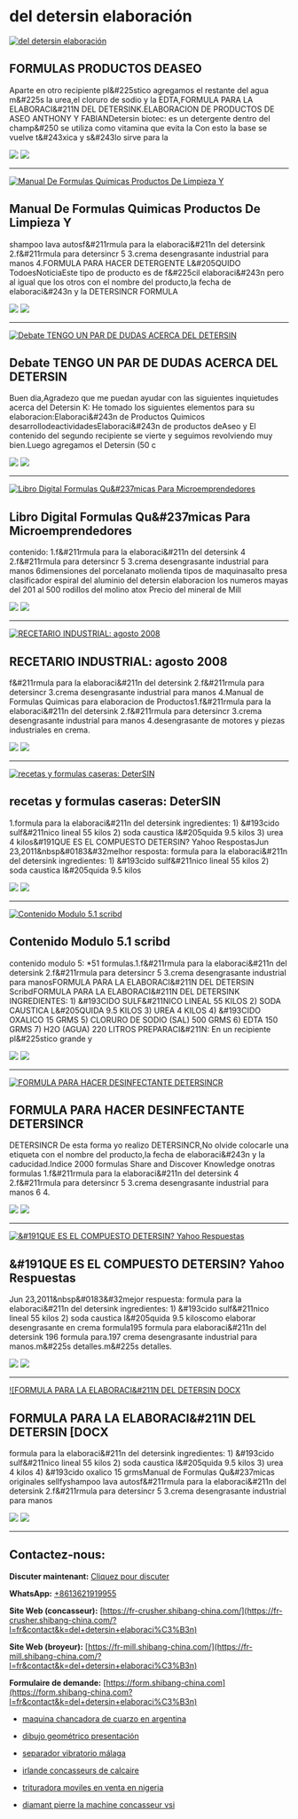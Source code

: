 # del detersin elaboración

<a href="https://swt.shibang-china.com/?l=fr&img&k=del+detersin+elaboraci%C3%B3n" target="_blank">![del detersin elaboración](http://static.shibang-china.com/all-800x300/127.jpg)</a>

## FORMULAS PRODUCTOS DEASEO
Aparte en otro recipiente pl&#225stico agregamos el restante del agua m&#225s la urea,el cloruro de sodio y la EDTA,FORMULA PARA LA ELABORACI&#211N DEL DETERSINK.ELABORACION DE PRODUCTOS DE ASEO ANTHONY Y FABIANDetersin biotec: es un detergente dentro del champ&#250 se utiliza como vitamina que evita la Con esto la base se vuelve t&#243xica y s&#243lo sirve para la


<a href="https://whatsapp.shibangsoft.com/WhatsApp.php" target="_blank" title="WhatsApp">![](http://static.shibang-china.com/icon/whatsapp.png)</a> <a href="https://swt.shibang-china.com/?l=fr&icon&k=del+detersin+elaboraci%C3%B3n" target="_blank">![](http://static.shibang-china.com/icon/chat-fr.png)</a>

---

<a href="https://swt.shibang-china.com/?l=fr&img&k=del+detersin+elaboraci%C3%B3n" target="_blank">![Manual De Formulas Quimicas Productos De Limpieza Y](http://static.shibang-china.com/all-800x300/1228.jpg)</a>

## Manual De Formulas Quimicas Productos De Limpieza Y
shampoo lava autosf&#211rmula para la elaboraci&#211n del detersink 2.f&#211rmula para detersincr 5 3.crema desengrasante industrial para manos 4.FORMULA PARA HACER DETERGENTE L&#205QUIDO TodoesNoticiaEste tipo de producto es de f&#225cil elaboraci&#243n pero al igual que los otros con el nombre del producto,la fecha de elaboraci&#243n y la DETERSINCR FORMULA


<a href="https://whatsapp.shibangsoft.com/WhatsApp.php" target="_blank" title="WhatsApp">![](http://static.shibang-china.com/icon/whatsapp.png)</a> <a href="https://swt.shibang-china.com/?l=fr&icon&k=del+detersin+elaboraci%C3%B3n" target="_blank">![](http://static.shibang-china.com/icon/chat-fr.png)</a>

---

<a href="https://swt.shibang-china.com/?l=fr&img&k=del+detersin+elaboraci%C3%B3n" target="_blank">![Debate TENGO UN PAR DE DUDAS ACERCA DEL DETERSIN](http://static.shibang-china.com/all-800x300/1211.jpg)</a>

## Debate TENGO UN PAR DE DUDAS ACERCA DEL DETERSIN
Buen dia,Agradezo que me puedan ayudar con las siguientes inquietudes acerca del Detersin K: He tomado los siguientes elementos para su elaboracion:Elaboraci&#243n de Productos Quimicos desarrollodeactividadesElaboraci&#243n de productos deAseo y El contenido del segundo recipiente se vierte y seguimos revolviendo muy bien.Luego agregamos el Detersin (50 c


<a href="https://whatsapp.shibangsoft.com/WhatsApp.php" target="_blank" title="WhatsApp">![](http://static.shibang-china.com/icon/whatsapp.png)</a> <a href="https://swt.shibang-china.com/?l=fr&icon&k=del+detersin+elaboraci%C3%B3n" target="_blank">![](http://static.shibang-china.com/icon/chat-fr.png)</a>

---

<a href="https://swt.shibang-china.com/?l=fr&img&k=del+detersin+elaboraci%C3%B3n" target="_blank">![Libro Digital Formulas Qu&#237micas Para Microemprendedores](http://static.shibang-china.com/all-800x300/913.jpg)</a>

## Libro Digital Formulas Qu&#237micas Para Microemprendedores
contenido: 1.f&#211rmula para la elaboraci&#211n del detersink 4 2.f&#211rmula para detersincr 5 3.crema desengrasante industrial para manos 6dimensiones del porcelanato molienda tipos de maquinasalto presa clasificador espiral del aluminio del detersin elaboracion los numeros mayas del 201 al 500 rodillos del molino atox Precio del mineral de Mill


<a href="https://whatsapp.shibangsoft.com/WhatsApp.php" target="_blank" title="WhatsApp">![](http://static.shibang-china.com/icon/whatsapp.png)</a> <a href="https://swt.shibang-china.com/?l=fr&icon&k=del+detersin+elaboraci%C3%B3n" target="_blank">![](http://static.shibang-china.com/icon/chat-fr.png)</a>

---

<a href="https://swt.shibang-china.com/?l=fr&img&k=del+detersin+elaboraci%C3%B3n" target="_blank">![RECETARIO INDUSTRIAL: agosto 2008](http://static.shibang-china.com/all-800x300/1219.jpg)</a>

## RECETARIO INDUSTRIAL: agosto 2008
f&#211rmula para la elaboraci&#211n del detersink 2.f&#211rmula para detersincr 3.crema desengrasante industrial para manos 4.Manual de Formulas Quimicas para elaboracion de Productos1.f&#211rmula para la elaboraci&#211n del detersink 2.f&#211rmula para detersincr 3.crema desengrasante industrial para manos 4.desengrasante de motores y piezas industriales en crema.


<a href="https://whatsapp.shibangsoft.com/WhatsApp.php" target="_blank" title="WhatsApp">![](http://static.shibang-china.com/icon/whatsapp.png)</a> <a href="https://swt.shibang-china.com/?l=fr&icon&k=del+detersin+elaboraci%C3%B3n" target="_blank">![](http://static.shibang-china.com/icon/chat-fr.png)</a>

---

<a href="https://swt.shibang-china.com/?l=fr&img&k=del+detersin+elaboraci%C3%B3n" target="_blank">![recetas y formulas caseras: DeterSIN](http://static.shibang-china.com/all-800x300/789.jpg)</a>

## recetas y formulas caseras: DeterSIN
1.formula para la elaboraci&#211n del detersink ingredientes: 1) &#193cido sulf&#211nico lineal 55 kilos 2) soda caustica l&#205quida 9.5 kilos 3) urea 4 kilos&#191QUE ES EL COMPUESTO DETERSIN? Yahoo RespostasJun 23,2011&nbsp&#0183&#32melhor resposta: formula para la elaboraci&#211n del detersink ingredientes: 1) &#193cido sulf&#211nico lineal 55 kilos 2) soda caustica l&#205quida 9.5 kilos


<a href="https://whatsapp.shibangsoft.com/WhatsApp.php" target="_blank" title="WhatsApp">![](http://static.shibang-china.com/icon/whatsapp.png)</a> <a href="https://swt.shibang-china.com/?l=fr&icon&k=del+detersin+elaboraci%C3%B3n" target="_blank">![](http://static.shibang-china.com/icon/chat-fr.png)</a>

---

<a href="https://swt.shibang-china.com/?l=fr&img&k=del+detersin+elaboraci%C3%B3n" target="_blank">![Contenido Modulo 5.1 scribd](http://static.shibang-china.com/all-800x300/562.jpg)</a>

## Contenido Modulo 5.1 scribd
contenido modulo 5: *51 formulas.1.f&#211rmula para la elaboraci&#211n del detersink 2.f&#211rmula para detersincr 5 3.crema desengrasante industrial para manosFORMULA PARA LA ELABORACI&#211N DEL DETERSIN ScribdFORMULA PARA LA ELABORACI&#211N DEL DETERSINK INGREDIENTES: 1) &#193CIDO SULF&#211NICO LINEAL 55 KILOS 2) SODA CAUSTICA L&#205QUIDA 9.5 KILOS 3) UREA 4 KILOS 4) &#193CIDO OXALICO 15 GRMS 5) CLORURO DE SODIO (SAL) 500 GRMS 6) EDTA 150 GRMS 7) H2O (AGUA) 220 LITROS PREPARACI&#211N: En un recipiente pl&#225stico grande y


<a href="https://whatsapp.shibangsoft.com/WhatsApp.php" target="_blank" title="WhatsApp">![](http://static.shibang-china.com/icon/whatsapp.png)</a> <a href="https://swt.shibang-china.com/?l=fr&icon&k=del+detersin+elaboraci%C3%B3n" target="_blank">![](http://static.shibang-china.com/icon/chat-fr.png)</a>

---

<a href="https://swt.shibang-china.com/?l=fr&img&k=del+detersin+elaboraci%C3%B3n" target="_blank">![FORMULA PARA HACER DESINFECTANTE DETERSINCR](http://static.shibang-china.com/all-800x300/357.jpg)</a>

## FORMULA PARA HACER DESINFECTANTE DETERSINCR
DETERSINCR De esta forma yo realizo DETERSINCR,No olvide colocarle una etiqueta con el nombre del producto,la fecha de elaboraci&#243n y la caducidad.Indice 2000 formulas Share and Discover Knowledge onotras formulas 1.f&#211rmula para la elaboraci&#211n del detersink 4 2.f&#211rmula para detersincr 5 3.crema desengrasante industrial para manos 6 4.


<a href="https://whatsapp.shibangsoft.com/WhatsApp.php" target="_blank" title="WhatsApp">![](http://static.shibang-china.com/icon/whatsapp.png)</a> <a href="https://swt.shibang-china.com/?l=fr&icon&k=del+detersin+elaboraci%C3%B3n" target="_blank">![](http://static.shibang-china.com/icon/chat-fr.png)</a>

---

<a href="https://swt.shibang-china.com/?l=fr&img&k=del+detersin+elaboraci%C3%B3n" target="_blank">![&#191QUE ES EL COMPUESTO DETERSIN? Yahoo Respuestas](http://static.shibang-china.com/all-800x300/602.jpg)</a>

## &#191QUE ES EL COMPUESTO DETERSIN? Yahoo Respuestas
Jun 23,2011&nbsp&#0183&#32mejor respuesta: formula para la elaboraci&#211n del detersink ingredientes: 1) &#193cido sulf&#211nico lineal 55 kilos 2) soda caustica l&#205quida 9.5 kiloscomo elaborar desengrasante en crema formula195 formula para elaboraci&#211n del detersink 196 formula para.197 crema desengrasante industrial para manos.m&#225s detalles.m&#225s detalles.


<a href="https://whatsapp.shibangsoft.com/WhatsApp.php" target="_blank" title="WhatsApp">![](http://static.shibang-china.com/icon/whatsapp.png)</a> <a href="https://swt.shibang-china.com/?l=fr&icon&k=del+detersin+elaboraci%C3%B3n" target="_blank">![](http://static.shibang-china.com/icon/chat-fr.png)</a>

---

<a href="https://swt.shibang-china.com/?l=fr&img&k=del+detersin+elaboraci%C3%B3n" target="_blank">![FORMULA PARA LA ELABORACI&#211N DEL DETERSIN [DOCX](http://static.shibang-china.com/all-800x300/1201.jpg)</a>

## FORMULA PARA LA ELABORACI&#211N DEL DETERSIN [DOCX
formula para la elaboraci&#211n del detersink ingredientes: 1) &#193cido sulf&#211nico lineal 55 kilos 2) soda caustica l&#205quida 9.5 kilos 3) urea 4 kilos 4) &#193cido oxalico 15 grmsManual de Formulas Qu&#237micas originales sellfyshampoo lava autosf&#211rmula para la elaboraci&#211n del detersink 2.f&#211rmula para detersincr 5 3.crema desengrasante industrial para manos


<a href="https://whatsapp.shibangsoft.com/WhatsApp.php" target="_blank" title="WhatsApp">![](http://static.shibang-china.com/icon/whatsapp.png)</a> <a href="https://swt.shibang-china.com/?l=fr&icon&k=del+detersin+elaboraci%C3%B3n" target="_blank">![](http://static.shibang-china.com/icon/chat-fr.png)</a>

---
## Contactez-nous:

**Discuter maintenant:** [Cliquez pour discuter](https://swt.shibang-china.com?l=fr&contact&k=del+detersin+elaboraci%C3%B3n)

**WhatsApp:**  [+8613621919955](https://whatsapp.shibangsoft.com/WhatsApp.php)

**Site Web (concasseur):** [https://fr-crusher.shibang-china.com/](https://fr-crusher.shibang-china.com/?l=fr&contact&k=del+detersin+elaboraci%C3%B3n)

**Site Web (broyeur):** [https://fr-mill.shibang-china.com/](https://fr-mill.shibang-china.com/?l=fr&contact&k=del+detersin+elaboraci%C3%B3n)

**Formulaire de demande:** [https://form.shibang-china.com](https://form.shibang-china.com?l=fr&contact&k=del+detersin+elaboraci%C3%B3n)

* [maquina chancadora de cuarzo en argentina](../63/maquina%20chancadora%20de%20cuarzo%20en%20argentina.md)

* [dibujo geométrico presentación](../62/dibujo%20geom%C3%A9trico%20presentaci%C3%B3n.md)

* [separador vibratorio málaga](../63/separador%20vibratorio%20m%C3%A1laga.md)

* [irlande concasseurs de calcaire](../65/irlande%20concasseurs%20de%20calcaire.md)

* [trituradora moviles en venta en nigeria](../64/trituradora%20moviles%20en%20venta%20en%20nigeria.md)

* [diamant pierre la machine concasseur vsi](../61/diamant%20pierre%20la%20machine%20concasseur%20vsi.md)
